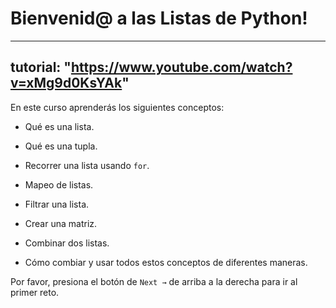 # Bienvenid@ a las Listas de Python!

---
tutorial: "https://www.youtube.com/watch?v=xMg9d0KsYAk"
---

En este curso aprenderás los siguientes conceptos:

- Qué es una lista.

- Qué es una tupla.

- Recorrer una lista usando `for`.

- Mapeo de listas.

- Filtrar una lista.

- Crear una matriz.

- Combinar dos listas.

- Cómo combiar y usar todos estos conceptos de diferentes maneras.

Por favor, presiona el botón de `Next →` de arriba a la derecha para ir al primer reto.


